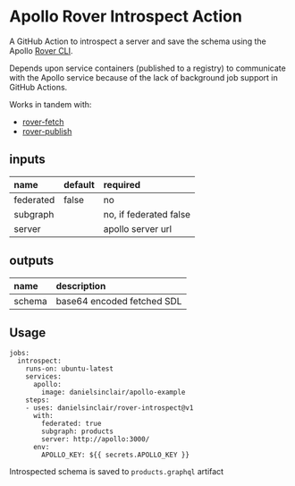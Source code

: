 # Apollo Rover Introspect Action

A GitHub Action to introspect a server and save the schema using the Apollo [Rover CLI](https://www.apollographql.com/docs/rover/).

Depends upon service containers (published to a registry) to communicate with the Apollo service because of the lack of background job support in GitHub Actions.

Works in tandem with:
- [rover-fetch](https://github.com/DanielSinclair/rover-fetch)
- [rover-publish](https://github.com/DanielSinclair/rover-publish)

## inputs
| name        | default | required               |
| :---------- | :------ | :--------------------- |
| federated   | false   | no                     |
| subgraph    |         | no, if federated false |
| server      |         | apollo server url      |

## outputs
| name   | description                |
| :----- | :------------------------- |
| schema | base64 encoded fetched SDL |

## Usage
```
jobs:
  introspect:
    runs-on: ubuntu-latest
    services:
      apollo:
        image: danielsinclair/apollo-example
    steps:
    - uses: danielsinclair/rover-introspect@v1
      with:
        federated: true
        subgraph: products
        server: http://apollo:3000/
      env:
        APOLLO_KEY: ${{ secrets.APOLLO_KEY }}
```

Introspected schema is saved to `products.graphql` artifact